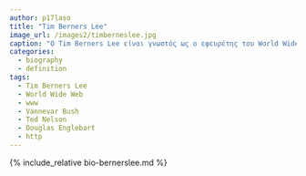 ```yaml
---
author: p17laso
title: "Tim Berners Lee"
image_url: /images2/timberneslee.jpg
caption: "O Tim Berners Lee είναι γνωστός ως ο εφευρέτης του World Wide Web."
categories:
  - biography
  - definition
tags:
  - Tim Berners Lee
  - World Wide Web
  - www
  - Vannevar Bush
  - Ted Nelson
  - Douglas Englebart
  - http
---
```

{% include_relative bio-bernerslee.md %}

